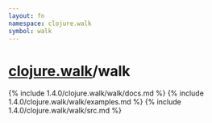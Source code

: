 ```yaml
---
layout: fn
namespace: clojure.walk
symbol: walk
---
```


# [clojure.walk](../)/walk

{% include 1.4.0/clojure.walk/walk/docs.md %}
{% include 1.4.0/clojure.walk/walk/examples.md %}
{% include 1.4.0/clojure.walk/walk/src.md %}

